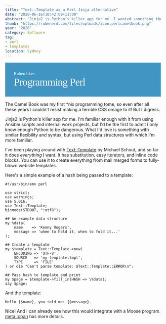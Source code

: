 ```yaml
---
title: "Text::Template as a Perl Jinja alternative"
date: "2020-06-16T10:42:09+11:00"
abstract: "Jinja2 is Python’s killer app for me. I wanted something the same for Perl."
thumb: "https://rubenerd.com/files/uploads/icon.perlcamelbook.png"
year: "2020"
category: Software
tag:
- perl
- templates
location: Sydney
---
```

<p style="background:#4095c2 url('https://rubenerd.com/files/2020/perlcamel.png') top right no-repeat; color:#ffffff; font-family:Georgia,serif !important; padding:2em;margin-bottom:1.2em;">Ruben likes<br /><span style="font-size:2.4em; letter-spacing:-1px; margin-bottom:2em;">Programming Perl</span></p>

The Camel Book was my first \*nix programming tome, so even after all these years I couldn't resist making a terrible CSS omage to it! But I digress.

Jinja2 is Python's killer app for me. I'm familiar enough with it from using Ansible scripts and internal work projects, but I'd be the first to admit I only know enough Python to be dangerous. What I'd love is something with similar flexibility and syntax, but using Perl data structures with which I'm more familiar.

I've been playing around with [Text::Template](https://metacpan.org/pod/Text::Template) by Michael Schout, and so far it does *everything* I want. It has substitution, easy iterators, and inline code blocks. You can use it to create everything from mail merged forms to fully-blown website templates.

Here's a simple example of a hash being passed to a template:

    #!/usr/bin/env perl    
        
    use strict;
    use warnings;
    use 5.016;
    use Text::Template;
    binmode(STDOUT, ":utf8");    
        
    ## An example data structure
    my %data(
        name    => 'Kenny Rogers',
        message => 'when to hold it, when to fold it...'
    );    
        
    ## Create a template
    my $template = Text::Template->new(
        ENCODING => 'UTF-8',
        SOURCE   => 'my-template.tmpl',
        TYPE     => 'FILE'
    ) or die "Can't parse template: $Text::Template::ERROR\n";
        
    ## Pass hash to template and print
    my $page = $template->fill_in(HASH => \%data);
    say $page;

And the template:

    Hello {$name}, you told me: {$message}.

Nice! And I can already see how this would integrate with a Moose program. [meta::cpan](https://metacpan.org/pod/Text::Template) has more details.


